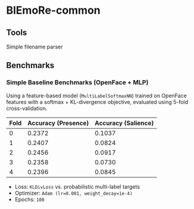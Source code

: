 # BlEmoRe-common

## Tools 

Simple filename parser 

## Benchmarks 

### Simple Baseline Benchmarks (OpenFace + MLP)
Using a feature-based model (`MultiLabelSoftmaxNN`) trained on OpenFace features with a 
softmax + KL-divergence objective, evaluated using 5-fold cross-validation.

| Fold | Accuracy (Presence) | Accuracy (Salience) |
|------|---------------------|----------------------|
| 0    | 0.2372              | 0.1037               |
| 1    | 0.2407              | 0.0824               |
| 2    | 0.2456              | 0.0917               |
| 3    | 0.2358              | 0.0730               |
| 4    | 0.2396              | 0.0845               |

* Loss: `KLDivLoss` vs. probabilistic multi-label targets
* Optimizer: `Adam (lr=0.001, weight_decay=1e-4)`
* Epochs: `100`
